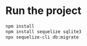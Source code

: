 # Run the project
```bash
npm install
npm install sequelize sqlite3
npx sequelize-cli db:migrate
```

